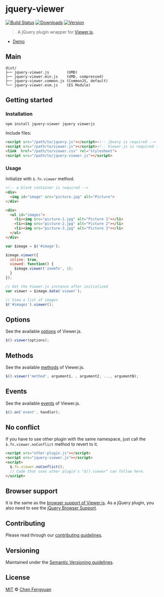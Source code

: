 # jquery-viewer

[![Build Status](https://travis-ci.org/fengyuanchen/jquery-viewer.svg)](https://travis-ci.org/fengyuanchen/jquery-viewer) [![Downloads](https://img.shields.io/npm/dm/jquery-viewer.svg)](https://www.npmjs.com/package/jquery-viewer) [![Version](https://img.shields.io/npm/v/jquery-viewer.svg)](https://www.npmjs.com/package/jquery-viewer)

> A jQuery plugin wrapper for [Viewer.js](https://github.com/fengyuanchen/viewerjs).

- [Demo](https://fengyuanchen.github.io/jquery-viewer)

## Main

```text
dist/
├── jquery-viewer.js        (UMD)
├── jquery-viewer.min.js    (UMD, compressed)
├── jquery-viewer.common.js (CommonJS, default)
└── jquery-viewer.esm.js    (ES Module)
```

## Getting started

### Installation

```shell
npm install jquery-viewer jquery viewerjs
```

Include files:

```html
<script src="/path/to/jquery.js"></script><!-- jQuery is required -->
<script src="/path/to/viewer.js"></script><!-- Viewer.js is required -->
<link  href="/path/to/viewer.css" rel="stylesheet">
<script src="/path/to/jquery-viewer.js"></script>
```

### Usage

Initialize with `$.fn.viewer` method.

```html
<!-- a block container is required -->
<div>
  <img id="image" src="picture.jpg" alt="Picture">
</div>

<div>
  <ul id="images">
    <li><img src="picture-1.jpg" alt="Picture 1"></li>
    <li><img src="picture-2.jpg" alt="Picture 2"></li>
    <li><img src="picture-3.jpg" alt="Picture 3"></li>
  </ul>
</div>
```

```js
var $image = $('#image');

$image.viewer({
  inline: true,
  viewed: function() {
    $image.viewer('zoomTo', 1);
  }
});

// Get the Viewer.js instance after initialized
var viewer = $image.data('viewer');

// View a list of images
$('#images').viewer();
```

## Options

See the available [options](https://github.com/fengyuanchen/viewerjs#options) of Viewer.js.

```js
$().viewer(options);
```

## Methods

See the available [methods](https://github.com/fengyuanchen/viewerjs#methods) of Viewer.js.

```js
$().viewer('method', argument1, , argument2, ..., argumentN);
```

## Events

See the available [events](https://github.com/fengyuanchen/viewerjs#events) of Viewer.js.

```js
$().on('event', handler);
```

## No conflict

If you have to use other plugin with the same namespace, just call the `$.fn.viewer.noConflict` method to revert to it.

```html
<script src="other-plugin.js"></script>
<script src="jquery-viewer.js"></script>
<script>
  $.fn.viewer.noConflict();
  // Code that uses other plugin's "$().viewer" can follow here.
</script>
```

## Browser support

It is the same as the [browser support of Viewer.js](https://github.com/fengyuanchen/viewerjs#browser-support). As a jQuery plugin, you also need to see the [jQuery Browser Support](http://jquery.com/browser-support/).

## Contributing

Please read through our [contributing guidelines](.github/CONTRIBUTING.md).

## Versioning

Maintained under the [Semantic Versioning guidelines](https://semver.org/).

## License

[MIT](https://opensource.org/licenses/MIT) © [Chen Fengyuan](https://chenfengyuan.com)
